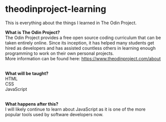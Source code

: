 # theodinproject-learning
This is everything about the things I learned in The Odin Project.

**What is The Odin Project?** <br/>
The Odin Project provides a free open source coding curriculum that can be taken entirely online. Since its inception, it has helped many students get hired as developers and has assisted countless others in learning enough programming to work on their own personal projects. <br/>
More information can be found here: https://www.theodinproject.com/about <br/><br/>

**What will be taught?** <br/>
HTML<br/>
CSS<br/>
JavaScript<br/><br/>

**What happens after this?** <br/>
I will likely continue to learn about JavaScript as it is one of the more popular tools used by software developers now. <br/><br/>